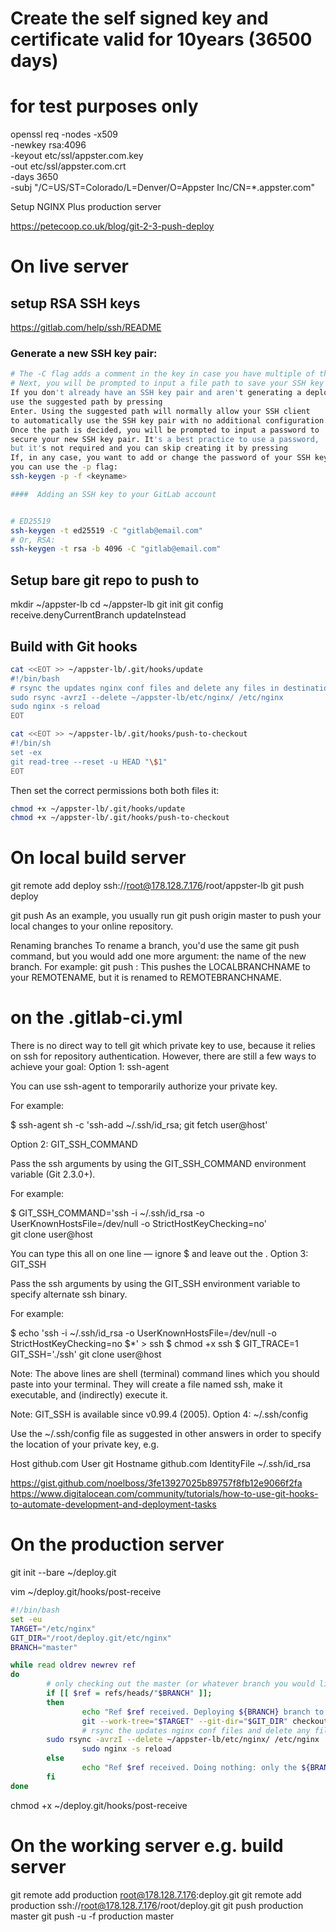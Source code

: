 # Create the self signed key and certificate valid for 10years (36500 days)
# for test purposes only
openssl req -nodes -x509 \
        -newkey rsa:4096 \
        -keyout etc/ssl/appster.com.key \
        -out etc/ssl/appster.com.crt \
        -days 3650 \
        -subj "/C=US/ST=Colorado/L=Denver/O=Appster Inc/CN=*.appster.com"


Setup NGINX Plus production server


https://petecoop.co.uk/blog/git-2-3-push-deploy
# On live server

## setup RSA SSH keys
https://gitlab.com/help/ssh/README

### Generate a new SSH key pair:
```bash
# The -C flag adds a comment in the key in case you have multiple of them and want to tell which is which. It is optional.
# Next, you will be prompted to input a file path to save your SSH key pair to.
If you don't already have an SSH key pair and aren't generating a deploy key,
use the suggested path by pressing
Enter. Using the suggested path will normally allow your SSH client
to automatically use the SSH key pair with no additional configuration.
Once the path is decided, you will be prompted to input a password to
secure your new SSH key pair. It's a best practice to use a password,
but it's not required and you can skip creating it by pressing
If, in any case, you want to add or change the password of your SSH key pair,
you can use the -p flag:
ssh-keygen -p -f <keyname>

####  Adding an SSH key to your GitLab account


# ED25519
ssh-keygen -t ed25519 -C "gitlab@email.com"
# Or, RSA:
ssh-keygen -t rsa -b 4096 -C "gitlab@email.com"
```
## Setup bare git repo to push to
mkdir ~/appster-lb
cd ~/appster-lb
git init
git config receive.denyCurrentBranch updateInstead

## Build with Git hooks

```bash
cat <<EOT >> ~/appster-lb/.git/hooks/update
#!/bin/bash
# rsync the updates nginx conf files and delete any files in destination not in source
sudo rsync -avrzI --delete ~/appster-lb/etc/nginx/ /etc/nginx
sudo nginx -s reload
EOT
```

```bash
cat <<EOT >> ~/appster-lb/.git/hooks/push-to-checkout
#!/bin/sh
set -ex
git read-tree --reset -u HEAD "\$1"
EOT
```

Then set the correct permissions both both files it:

```bash
chmod +x ~/appster-lb/.git/hooks/update
chmod +x ~/appster-lb/.git/hooks/push-to-checkout
```

# On local build server
git remote add deploy ssh://root@178.128.7.176/root/appster-lb
git push deploy

git push  <REMOTENAME> <BRANCHNAME> 
As an example, you usually run git push origin master to push your local changes to your online repository.

Renaming branches
To rename a branch, you'd use the same git push command, but you would add one more argument: the name of the new branch. For example:
git push  <REMOTENAME> <LOCALBRANCHNAME>:<REMOTEBRANCHNAME> 
This pushes the LOCALBRANCHNAME to your REMOTENAME, but it is renamed to REMOTEBRANCHNAME.

# on the .gitlab-ci.yml



There is no direct way to tell git which private key to use, because it relies on ssh for repository authentication. However, there are still a few ways to achieve your goal:
Option 1: ssh-agent

You can use ssh-agent to temporarily authorize your private key.

For example:

$ ssh-agent sh -c 'ssh-add ~/.ssh/id_rsa; git fetch user@host'

Option 2: GIT_SSH_COMMAND

Pass the ssh arguments by using the GIT_SSH_COMMAND environment variable (Git 2.3.0+).

For example:

$ GIT_SSH_COMMAND='ssh -i ~/.ssh/id_rsa -o UserKnownHostsFile=/dev/null -o StrictHostKeyChecking=no' \
  git clone user@host

You can type this all on one line — ignore $ and leave out the \.
Option 3: GIT_SSH

Pass the ssh arguments by using the GIT_SSH environment variable to specify alternate ssh binary.

For example:

$ echo 'ssh -i ~/.ssh/id_rsa -o UserKnownHostsFile=/dev/null -o StrictHostKeyChecking=no $*' > ssh
$ chmod +x ssh
$ GIT_TRACE=1 GIT_SSH='./ssh' git clone user@host

Note: The above lines are shell (terminal) command lines which you should paste into your terminal. They will create a file named ssh, make it executable, and (indirectly) execute it.

Note: GIT_SSH is available since v0.99.4 (2005).
Option 4: ~/.ssh/config

Use the ~/.ssh/config file as suggested in other answers in order to specify the location of your private key, e.g.

Host github.com
  User git
  Hostname github.com
  IdentityFile ~/.ssh/id_rsa





https://gist.github.com/noelboss/3fe13927025b89757f8fb12e9066f2fa
https://www.digitalocean.com/community/tutorials/how-to-use-git-hooks-to-automate-development-and-deployment-tasks


# On the production server

git init --bare ~/deploy.git

vim ~/deploy.git/hooks/post-receive
```bash
#!/bin/bash
set -eu
TARGET="/etc/nginx"
GIT_DIR="/root/deploy.git/etc/nginx"
BRANCH="master"

while read oldrev newrev ref
do
        # only checking out the master (or whatever branch you would like to deploy)
        if [[ $ref = refs/heads/"$BRANCH" ]];
        then
                echo "Ref $ref received. Deploying ${BRANCH} branch to production..."
                git --work-tree="$TARGET" --git-dir="$GIT_DIR" checkout -f
                # rsync the updates nginx conf files and delete any files in destination not in source
		sudo rsync -avrzI --delete ~/appster-lb/etc/nginx/ /etc/nginx
                sudo nginx -s reload
        else
                echo "Ref $ref received. Doing nothing: only the ${BRANCH} branch may be deployed on this server."
        fi
done
```

chmod +x ~/deploy.git/hooks/post-receive


# On the working server e.g. build server
git remote add production root@178.128.7.176:deploy.git
git remote add production ssh://root@178.128.7.176/root/deploy.git
git push production master
git push -u -f production master